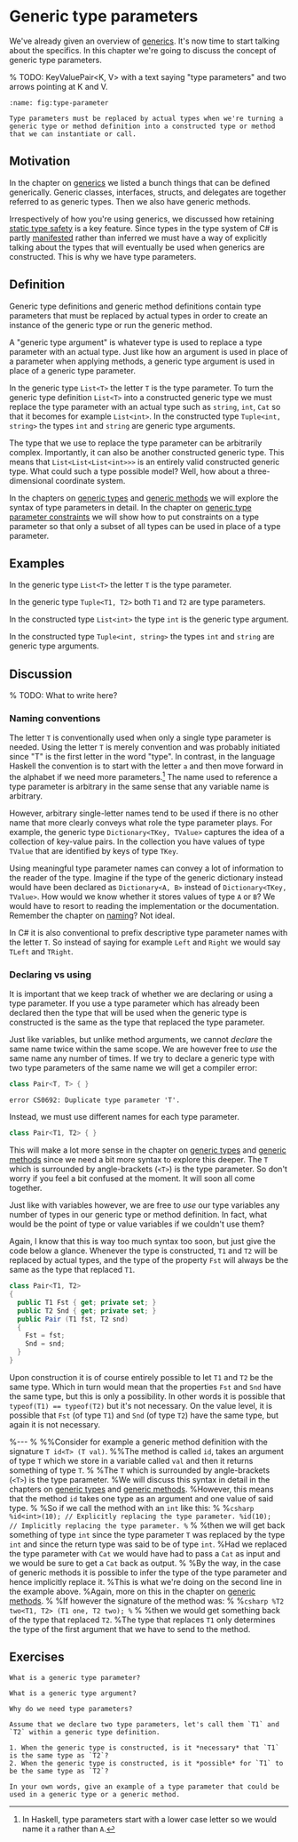 # Generic type parameters

We've already given an overview of [generics](generics).
It's now time to start talking about the specifics.
In this chapter we're going to discuss the concept of generic type parameters.

% TODO: KeyValuePair<K, V> with a text saying "type parameters" and two arrows pointing at K and V.
```{figure} https://via.placeholder.com/700x200?text=Image+coming+soon
:name: fig:type-parameter

Type parameters must be replaced by actual types when we're turning a generic type or method definition into a constructed type or method that we can instantiate or call.
```

## Motivation

In the chapter on [generics](generics) we listed a bunch things that can be defined generically.
Generic classes, interfaces, structs, and delegates are together referred to as generic types.
Then we also have generic methods.

Irrespectively of how you're using generics, we discussed how retaining [static type safety](type-safety) is a key feature.
Since types in the type system of C# is partly [manifested](manifested-vs-inferred) rather than inferred we must have a way of explicitly talking about the types that will eventually be used when generics are constructed.
This is why we have type parameters.


## Definition

Generic type definitions and generic method definitions contain type parameters that must be replaced by actual types in order to create an instance of the generic type or run the generic method.

A "generic type argument" is whatever type is used to replace a type parameter with an actual type. Just like how an argument is used in place of a parameter when applying methods, a generic type argument is used in place of a generic type parameter.

In the generic type `List<T>` the letter `T` is the type parameter.
To turn the generic type definition `List<T>` into a constructed generic type we must replace the type parameter with an actual type such as `string`, `int`, `Cat` so that it becomes for example `List<int>`.
In the constructed type `Tuple<int, string>` the types `int` and `string` are generic type arguments.

The type that we use to replace the type parameter can be arbitrarily complex.
Importantly, it can also be another constructed generic type.
This means that `List<List<List<int>>>` is an entirely valid constructed generic type.
What could such a type possible model?
Well, how about a three-dimensional coordinate system.

In the chapters on [generic types](generic-types) and [generic methods](generic-methods) we will explore the syntax of type parameters in detail.
In the chapter on [generic type parameter constraints](type-parameter-constraints) we will show how to put constraints on a type parameter so that only a subset of all types can be used in place of a type parameter.


## Examples

In the generic type `List<T>` the letter `T` is the type parameter.

In the generic type `Tuple<T1, T2>` both `T1` and `T2` are type parameters.

In the constructed type `List<int>` the type `int` is the generic type argument.

In the constructed type `Tuple<int, string>` the types `int` and `string` are generic type arguments.


## Discussion

% TODO: What to write here?


### Naming conventions

The letter `T` is conventionally used when only a single type parameter is needed.
Using the letter `T` is merely convention and was probably initiated since "T" is the first letter in the word "type".
In contrast, in the language Haskell the convention is to start with the letter `a` and then move forward in the alphabet if we need more parameters.[^haskell-type-parameter-names]
The name used to reference a type parameter is arbitrary in the same sense that any variable name is arbitrary.

[^haskell-type-parameter-names]: In Haskell, type parameters start with a lower case letter so we would name it `a` rather than `A`.

However, arbitrary single-letter names tend to be used if there is no other name that more clearly conveys what role the type parameter plays.
For example, the generic type `Dictionary<TKey, TValue>` captures the idea of a collection of key-value pairs.
In the collection you have values of type `TValue` that are identified by keys of type `TKey`.

Using meaningful type parameter names can convey a lot of information to the reader of the type.
Imagine if the type of the generic dictionary instead would have been declared as `Dictionary<A, B>` instead of `Dictionary<TKey, TValue>`.
How would we know whether it stores values of type `A` or `B`?
We would have to resort to reading the implementation or the documentation.
Remember the chapter on [naming](naming)?
Not ideal.

In C# it is also conventional to prefix descriptive type parameter names with the letter `T`.
So instead of saying for example `Left` and `Right` we would say `TLeft` and `TRight`.


### Declaring vs using

It is important that we keep track of whether we are declaring or using a type parameter.
If you use a type parameter which has already been declared then the type that will be used when the generic type is constructed is the same as the type that replaced the type parameter.

Just like variables, but unlike method arguments, we cannot *declare* the same name twice within the same scope.
We are however free to *use* the same name any number of times.
If we try to declare a generic type with two type parameters of the same name we will get a compiler error:

```csharp
class Pair<T, T> { }
```

```output
error CS0692: Duplicate type parameter 'T'.
```

Instead, we must use different names for each type parameter.

```csharp
class Pair<T1, T2> { }
```

This will make a lot more sense in the chapter on [generic types](generic-types) and [generic methods](generic-methods) since we need a bit more syntax to explore this deeper.
The `T` which is surrounded by angle-brackets (`<T>`) is the type parameter.
So don't worry if you feel a bit confused at the moment.
It will soon all come together.

Just like with variables however, we are free to *use* our type variables any number of types in our generic type or method definition.
In fact, what would be the point of type or value variables if we couldn't use them?

Again, I know that this is way too much syntax too soon, but just give the code below a glance.
Whenever the type is constructed, `T1` and `T2` will be replaced by actual types, and the type of the property `Fst` will always be the same as the type that replaced `T1`.

```csharp
class Pair<T1, T2>
{
  public T1 Fst { get; private set; }
  public T2 Snd { get; private set; }
  public Pair (T1 fst, T2 snd)
  {
    Fst = fst;
    Snd = snd;
  }
}
```

Upon construction it is of course entirely possible to let `T1` and `T2` be the same type.
Which in turn would mean that the properties `Fst` and `Snd` have the same type, but this is only a possibility.
In other words it is possible that `typeof(T1) == typeof(T2)` but it's not necessary.
On the value level, it is possible that `Fst` (of type `T1`) and `Snd` (of type `T2`) have the same type, but again it is not necessary.

%---
%
%%Consider for example a generic method definition with the signature `T id<T> (T val)`.
%%The method is called `id`, takes an argument of type `T` which we store in a variable called `val` and then it returns something of type `T`.
%
%The `T` which is surrounded by angle-brackets (`<T>`) is the type parameter.
%We will discuss this syntax in detail in the chapters on [generic types](generic-types) and [generic methods](generic-methods).
%However, this means that the method `id` takes one type as an argument and one value of said type.
%
%So if we call the method with an `int` like this:
%
%```csharp
%id<int>(10); // Explicitly replacing the type parameter.
%id(10);      // Implicitly replacing the type parameter.
%```
%
%then we will get back something of type `int` since the type parameter `T` was replaced by the type `int` and since the return type was said to be of type `int`.
%Had we replaced the type parameter with `Cat` we would have had to pass a `Cat` as input and we would be sure to get a `Cat` back as output.
%
%By the way, in the case of generic methods it is possible to infer the type of the type parameter and hence implicitly replace it.
%This is what we're doing on the second line in the example above.
%Again, more on this in the chapter on [generic methods](generic-methods).
%
%If however the signature of the method was:
%
%```csharp
%T2 two<T1, T2> (T1 one, T2 two);
%```
%
%then we would get something back of the type that replaced `T2`.
%The type that replaces `T1` only determines the type of the first argument that we have to send to the method.



## Exercises

```{exercise}
What is a generic type parameter?
```

```{exercise}
What is a generic type argument?
```

```{exercise}
Why do we need type parameters?
```

```{exercise}
Assume that we declare two type parameters, let's call them `T1` and `T2` within a generic type definition.

1. When the generic type is constructed, is it *necessary* that `T1` is the same type as `T2`?
2. When the generic type is constructed, is it *possible* for `T1` to be the same type as `T2`?
```

```{exercise}
In your own words, give an example of a type parameter that could be used in a generic type or a generic method.
```
